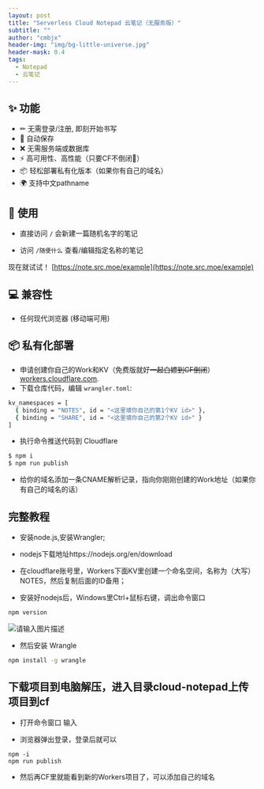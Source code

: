 ```yaml
---
layout: post
title: "Serverless Cloud Notepad 云笔记（无服务版）"
subtitle: ""
author: "cmbjx"
header-img: "img/bg-little-universe.jpg"
header-mask: 0.4
tags:
  - Notepad
  - 云笔记
---
```



## ✨ 功能

- ✏ 无需登录/注册, 即刻开始书写
- 💾 自动保存
- ❌ 无需服务端或数据库
- ⚡ 高可用性、高性能（只要CF不倒闭🤣）
- 📦 轻松部署私有化版本（如果你有自己的域名）
- 🌍 支持中文pathname

## 🔨 使用

- 直接访问 `/` 会新建一篇随机名字的笔记

- 访问 `/随便什么` 查看/编辑指定名称的笔记

现在就试试！ [https://note.src.moe/example](https://note.src.moe/example)

## 💻 兼容性

- 任何现代浏览器 (移动端可用)

## 📦 私有化部署

- 申请创建你自己的Work和KV（免费版就好~~一起白嫖到CF倒闭~~） [workers.cloudflare.com](https://workers.cloudflare.com/).
- 下载仓库代码，编辑 `wrangler.toml`:
```sh
kv_namespaces = [
  { binding = "NOTES", id = "<这里填你自己的第1个KV id>" },
  { binding = "SHARE", id = "<这里填你自己的第2个KV id>" }
]
```
- 执行命令推送代码到 Cloudflare
```sh
$ npm i
$ npm run publish
```
- 给你的域名添加一条CNAME解析记录，指向你刚刚创建的Work地址（如果你有自己的域名的话）



## 完整教程

- 安装node.js,安装Wrangler;
  
- nodejs下载地址https://nodejs.org/en/download

- 在cloudflare账号里，Workers下面KV里创建一个命名空间，名称为（大写）NOTES，然后复制后面的ID备用；

- 安装好nodejs后，Windows里Ctrl+鼠标右键，调出命令窗口
```sh
npm version
```
![请输入图片描述][1]

- 然后安装 Wrangle
```sh
npm install -g wrangle
```
## 下载项目到电脑解压，进入目录cloud-notepad上传项目到cf

- 打开命令窗口 输入

- 浏览器弹出登录，登录后就可以

```SH
npm -i
npm run publish
```
- 然后再CF里就能看到新的Workers项目了，可以添加自己的域名

  [1]: https://img.2091k.cn/file/eba133810db421accdfa0.png
